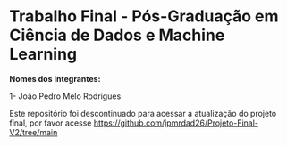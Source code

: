 # Trabalho Final - Pós-Graduação em Ciência de Dados e Machine Learning
**Nomes dos Integrantes:** 

1- João Pedro Melo Rodrigues


Este repositório foi descontinuado para acessar a atualização do projeto final, por favor acesse https://github.com/jpmrdad26/Projeto-Final-V2/tree/main



